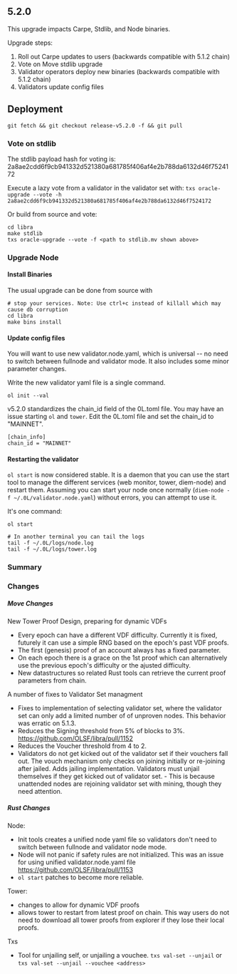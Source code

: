 ## 5.2.0

This upgrade impacts Carpe, Stdlib, and Node binaries.

Upgrade steps:
1. Roll out Carpe updates to users (backwards compatible with 5.1.2 chain)
2. Vote on Move stdlib upgrade
3. Validator operators deploy new binaries (backwards compatible with 5.1.2 chain)
4. Validators update config files


## Deployment
```
git fetch && git checkout release-v5.2.0 -f && git pull

```

### Vote on stdlib

The stdlib payload hash for voting is: 2a8ae2cdd6f9cb941332d521380a681785f406af4e2b788da6132d46f7524172


Execute a lazy vote from a validator in the validator set with:
`txs oracle-upgrade --vote -h 2a8ae2cdd6f9cb941332d521380a681785f406af4e2b788da6132d46f7524172`

Or build from source and vote:
```
cd libra
make stdlib
txs oracle-upgrade --vote -f <path to stdlib.mv shown above>

```

### Upgrade Node

#### Install Binaries

The usual upgrade can be done from source with
```
# stop your services. Note: Use ctrl+c instead of killall which may cause db corruption
cd libra
make bins install
```

#### Update config files
You will want to use new validator.node.yaml, which is universal -- no need to switch between fullnode and validator mode. It also includes some minor parameter changes.

Write the new validator yaml file is a single command.
```
ol init --val

```

v5.2.0 standardizes the chain_id field of the 0L.toml file. You may have an issue starting `ol` and `tower`. Edit the 0L.toml file and set the chain_id to "MAINNET".

```
[chain_info]
chain_id = "MAINNET"

```

#### Restarting the validator
`ol start` is now considered stable. It is a daemon that you can use the start tool to manage the different services (web monitor, tower, diem-node) and restart them. Assuming you can start your node once normally (`diem-node -f ~/.0L/validator.node.yaml`) without errors, you can attempt to use it.

It's one command:
```
ol start

# In another terminal you can tail the logs
tail -f ~/.0L/logs/node.log
tail -f ~/.0L/logs/tower.log
```

### Summary

### Changes

##### Move Changes

New Tower Proof Design, preparing for dynamic VDFs
- Every epoch can have a different VDF difficulty. Currently it is fixed, futurely it can use a simple RNG based on the epoch's past VDF proofs.
- The first (genesis) proof of an account always has a fixed parameter.
- On each epoch there is a grace on the 1st proof which can alternatively use the previous epoch's difficulty or the ajusted difficulty.
- New datastructures so related Rust tools can retrieve the current proof parameters from chain.

A number of fixes to Validator Set managment
- Fixes to implementation of selecting validator set, where the validator set can only add a limited number of of unproven nodes. This behavior was erratic on 5.1.3.
- Reduces the Signing threshold from 5% of blocks to 3%. https://github.com/OLSF/libra/pull/1152
- Reduces the Voucher threshold from 4 to 2.
- Validators do not get kicked out of the validator set if their vouchers fall out. The vouch mechanism only checks on joining initially or re-joining after jailed.
Adds jailing implementation. Validators must unjail themselves if they get kicked out of validator set. - This is because unattended nodes are rejoining validator set with mining, though they need attention.

##### Rust Changes

Node:
- Init tools creates a unified node yaml file so validators don't need to switch between fullnode and validator node mode.
- Node will not panic if safety rules are not initialized. This was an issue for using unified validator.node.yaml file https://github.com/OLSF/libra/pull/1153
- `ol start` patches to become more reliable.

Tower:
- changes to allow for dynamic VDF proofs
- allows tower to restart from latest proof on chain. This way users do not need to download all tower proofs from explorer if they lose their local proofs.

Txs
- Tool for unjailing self, or unjailing a vouchee. `txs val-set --unjail` or `txs val-set --unjail --vouchee <address>`

